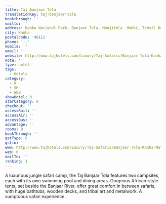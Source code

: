 ```yaml
---
title: Taj Banjaar Tola
translationKey: taj-banjaar-tola
bookthrough: ''
mailto: ''
address: Kanha National Park, Banjaar Tola, Manjitola  Mukki, Tehsil Baihar, Balaghat
city: Kanha
postalcode: '48111'
phone: '-,'
mobile: ''
email: ''
website: http://www.tajhotels.com/Luxury/Taj-Safaris/Banjaar-Tola-Kanha-National-Park
note: ''
type: hotel
tags:
  - Hotels
category:
  - H
  - SH
  - WEB
showHotel: 0
starCategory: 0
checkout: ''
accessRail: ''
accessAir: ''
accessBus: ''
advantage: ''
rooms: 0
bookThrough: ''
gstType: 0
gstin: ''
www: http://www.tajhotels.com/Luxury/Taj-Safaris/Banjaar-Tola-Kanha-National-Park
web: 0
mailTo: ''
ranking: 1
---
```



















A luxurious jungle safari camp, the Taj Banjaar Tola features two campsites, each with its own swimming pool and dining areas. Gorgeous African-style tents, set beside the Banjaar River, offer great comfort in between safaris, with huge bathtubs, wooden decks, and tribal art and metalwork. A sumptuous safari experience.